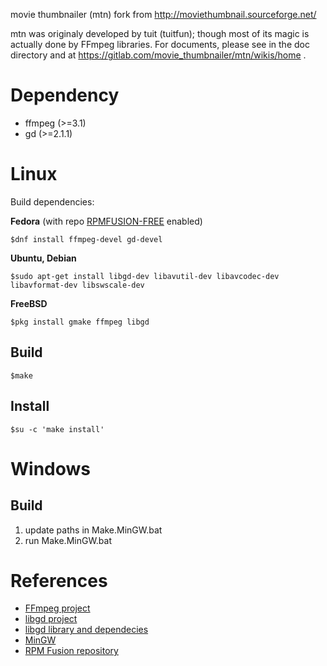 movie thumbnailer (mtn)
fork from http://moviethumbnail.sourceforge.net/

mtn was originaly developed by tuit (tuitfun); though most of its magic is actually done 
by FFmpeg libraries. For documents, please see in the doc directory and at
https://gitlab.com/movie_thumbnailer/mtn/wikis/home .


Dependency
==========
 - ffmpeg   (>=3.1)
 - gd       (>=2.1.1)


Linux
=====

Build dependencies:

**Fedora** (with repo [RPMFUSION-FREE](https://rpmfusion.org/Configuration/) enabled)

    $dnf install ffmpeg-devel gd-devel

**Ubuntu, Debian**

    $sudo apt-get install libgd-dev libavutil-dev libavcodec-dev libavformat-dev libswscale-dev  

**FreeBSD**

    $pkg install gmake ffmpeg libgd


Build
-----
    $make

Install
-------
    $su -c 'make install'


Windows
=======

Build
-----
1. update paths in Make.MinGW.bat
2. run Make.MinGW.bat


References
==========
 * [FFmpeg project](http://www.ffmpeg.org)
 * [libgd project](https://libgd.github.io)
 * [libgd library and dependecies](http://gnuwin32.sourceforge.net/packages/gd.htm)
 * [MinGW](http://www.mingw.org/)
 * [RPM Fusion repository](https://rpmfusion.org/)
